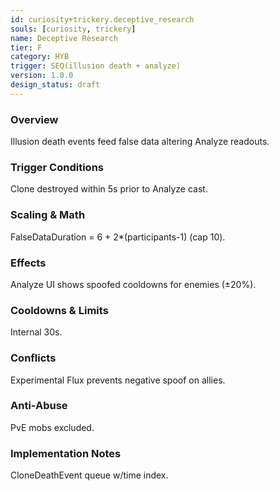 ```yaml
---
id: curiosity+trickery.deceptive_research
souls: [curiosity, trickery]
name: Deceptive Research
tier: F
category: HYB
trigger: SEQ(illusion death + analyze)
version: 1.0.0
design_status: draft
---
```

### Overview
Illusion death events feed false data altering Analyze readouts.
### Trigger Conditions
Clone destroyed within 5s prior to Analyze cast.
### Scaling & Math
FalseDataDuration = 6 + 2*(participants-1) (cap 10).
### Effects
Analyze UI shows spoofed cooldowns for enemies (±20%).
### Cooldowns & Limits
Internal 30s.
### Conflicts
Experimental Flux prevents negative spoof on allies.
### Anti-Abuse
PvE mobs excluded.
### Implementation Notes
CloneDeathEvent queue w/time index.
